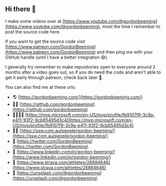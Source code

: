 ## Hi there 👋

I make some videos over at [https://www.youtube.com/@gordonbeeming](https://www.youtube.com/@gordonbeeming), most the time I remember to post the source code here. 

If you want to get the source code visit [https://www.patreon.com/GordonBeeming](https://www.patreon.com/GordonBeeming) and then ping me with your GitHub handle (until I have a better integration 😅).

I generally try remember to make repositories open to everyone around 2 months after a video goes out, so if you do need the code and aren't able to get it early through patreon, check back later 🙂.

You can also find me at these urls:
- 🌎 [https://gordonbeeming.com/](https://gordonbeeming.com/)
- 🧑‍💻 [https://github.com/gordonbeeming](https://github.com/gordonbeeming)
- 👨‍👩‍👧‍👦 [https://mvp.microsoft.com/en-US/mvp/profile/fb9107f9-3c9a-e411-93f2-9cb65495d3c4](https://mvp.microsoft.com/en-US/mvp/profile/fb9107f9-3c9a-e411-93f2-9cb65495d3c4)
- 👨‍⚖️ [https://ssw.com.au/people/gordon-beeming/](https://ssw.com.au/people/gordon-beeming/)
- 💬 [https://twitter.com/GordonBeeming](https://twitter.com/GordonBeeming)
- 💬 [https://www.linkedin.com/in/gordon-beeming/](https://www.linkedin.com/in/gordon-beeming/)
- 🏃 [https://www.strava.com/athletes/26884646](https://www.strava.com/athletes/26884646)
- 🎨 [https://unsplash.com/@gordonbeeming](https://unsplash.com/@gordonbeeming)

